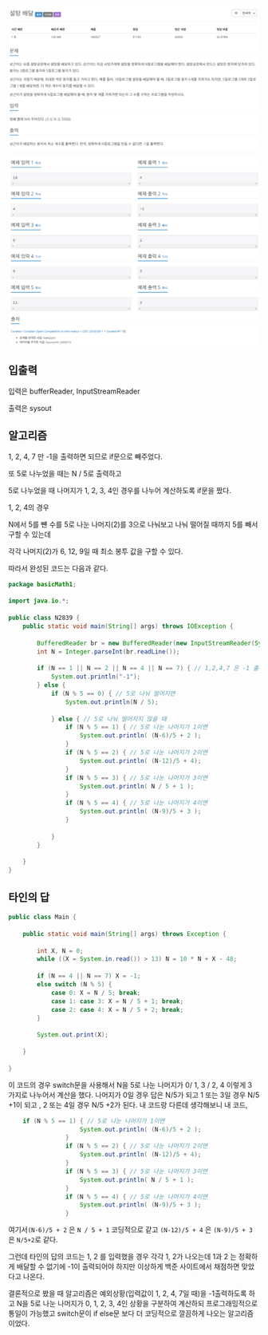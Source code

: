 ![N2839.png](image/N2839.png)

![N2839-2.png](image/N2839-2.png)

## 입출력

입력은 bufferReader, InputStreamReader

출력은 sysout

## 알고리즘

1, 2, 4, 7 만 -1을 출력하면 되므로 if문으로 빼주었다.

또 5로 나누었을 때는 N / 5로 출력하고 

5로 나누었을 때 나머지가 1, 2, 3, 4인 경우를 나누어 계산하도록 if문을 짰다.

1, 2, 4의 경우

N에서 5를 뺸 수를 5로 나눈 나머지(2)를 3으로 나눠보고 나눠 떨어질 때까지 5를 빼서 구할 수 있는데

각각 나머지(2)가 6, 12, 9일 때 최소 봉투 값을 구할 수 있다. 

따라서 완성된 코드는 다음과 같다.

```java
package basicMath1;

import java.io.*;

public class N2839 {
	public static void main(String[] args) throws IOException {

		BufferedReader br = new BufferedReader(new InputStreamReader(System.in));
		int N = Integer.parseInt(br.readLine());

		if (N == 1 || N == 2 || N == 4 || N == 7) { // 1,2,4,7 은 -1 출력
			System.out.println("-1");
		} else {
			if (N % 5 == 0) { // 5로 나눠 떨어지면
				System.out.println(N / 5);

			} else { // 5로 나눠 떨어지지 않을 때
				if (N % 5 == 1) { // 5로 나눈 나머지가 1이면
					System.out.println( (N-6)/5 + 2 );				
				}
				if (N % 5 == 2) { // 5로 나눈 나머지가 2이면
					System.out.println( (N-12)/5 + 4);
				}
				if (N % 5 == 3) { // 5로 나눈 나머지가 3이면
					System.out.println( N / 5 + 1 );
				}
				if (N % 5 == 4) { // 5로 나눈 나머지가 4이면
					System.out.println( (N-9)/5 + 3 );
				}

			}
		}	
		
	}
}
```

## 타인의 답

```java
public class Main {

    public static void main(String[] args) throws Exception {

        int X, N = 0;
        while ((X = System.in.read()) > 13) N = 10 * N + X - 48;

        if (N == 4 || N == 7) X = -1;
        else switch (N % 5) {
            case 0: X = N / 5; break;
            case 1: case 3: X = N / 5 + 1; break;
            case 2: case 4: X = N / 5 + 2; break;
        }

        System.out.print(X);

    }

}
```

이 코드의 경우 switch문을 사용해서 N을 5로 나눈 나머지가 0/ 1, 3 / 2, 4 이렇게 3 가지로 나누어서 계산을 했다. 나머지가 0일 경우 답은 N/5가 되고 1 또는 3일 경우 N/5 +1이 되고 , 2 또는 4일 경우 N/5 +2가 된다.  내 코드랑 다른데 생각해보니 내 코드,

```java
	if (N % 5 == 1) { // 5로 나눈 나머지가 1이면
					System.out.println( (N-6)/5 + 2 );				
				}
				if (N % 5 == 2) { // 5로 나눈 나머지가 2이면
					System.out.println( (N-12)/5 + 4);
				}
				if (N % 5 == 3) { // 5로 나눈 나머지가 3이면
					System.out.println( N / 5 + 1 );
				}
				if (N % 5 == 4) { // 5로 나눈 나머지가 4이면
					System.out.println( (N-9)/5 + 3 );
				}
```

여기서`(N-6)/5 + 2` 은 `N / 5 + 1` 코딩적으로 같고 `(N-12)/5 + 4` 은 `(N-9)/5 + 3` 은 `N/5+2`로 같다. 

그런데 타인의 답의 코드는 1, 2 를 입력했을 경우 각각 1, 2가 나오는데 1과 2 는 정확하게 배달할 수 없기에 -1이 출력되어야 하지만 이상하게 백준 사이트에서 채점하면 맞았다고 나온다.

결론적으로 봤을 때 알고리즘은 예외상황(입력값이 1, 2, 4, 7일 때)을 -1출력하도록 하고 N을 5로 나눈 나머지가 0, 1, 2, 3, 4인 상황을 구분하여 계산하되 프로그래밍적으로 통일이 가능했고 switch문이 if else문 보다 더 코딩적으로 깔끔하게 나오는 알고리즘이었다.